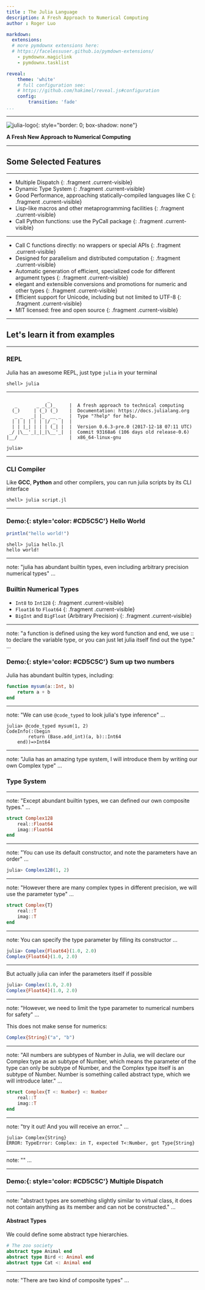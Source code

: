 ```yaml
---
title : The Julia Language
description: A Fresh Approach to Numerical Computing
author : Roger Luo

markdown:
  extensions:
  # more pymdownx extensions here:
  # https://facelessuser.github.io/pymdown-extensions/
    - pymdownx.magiclink
    - pymdownx.tasklist

reveal:
    theme: 'white'
    # full configuration see:
    # https://github.com/hakimel/reveal.js#configuration
    config:
        transition: 'fade'
...
```


---

![julia-logo](/media/julia-logo.svg){: style="border: 0; box-shadow: none"}

**A Fresh New Approach to Numerical Computing**

---

## Some Selected Features

---

- Multiple Dispatch
{: .fragment .current-visible}
- Dynamic Type System
{: .fragment .current-visible}
- Good Performance, approaching statically-compiled languages like C
{: .fragment .current-visible}
- Lisp-like macros and other metaprogramming facilities
{: .fragment .current-visible}
- Call Python functions: use the PyCall package
{: .fragment .current-visible}

---

- Call C functions directly: no wrappers or special APIs
{: .fragment .current-visible}
- Designed for parallelism and distributed computation
{: .fragment .current-visible}
- Automatic generation of efficient, specialized code for different argument types
{: .fragment .current-visible}
- elegant and extensible conversions and promotions for numeric and other types
{: .fragment .current-visible}
- Efficient support for Unicode, including but not limited to UTF-8
{: .fragment .current-visible}
- MIT licensed: free and open source
{: .fragment .current-visible}

---

## Let's learn it from examples

---

### REPL

Julia has an awesome REPL, just type `julia` in your terminal

```shell
shell> julia
```

---

```
               _
   _       _ _(_)_     |  A fresh approach to technical computing
  (_)     | (_) (_)    |  Documentation: https://docs.julialang.org
   _ _   _| |_  __ _   |  Type "?help" for help.
  | | | | | | |/ _` |  |
  | | |_| | | | (_| |  |  Version 0.6.3-pre.0 (2017-12-18 07:11 UTC)
 _/ |\__'_|_|_|\__'_|  |  Commit 93168a6 (106 days old release-0.6)
|__/                   |  x86_64-linux-gnu

julia>
```

---

### CLI Compiler

Like **GCC**, **Python** and other compilers, you can run julia scripts by
its CLI interface

```shell
shell> julia script.jl
```

---

### **Demo:**{: style='color: #CD5C5C'} Hello World

```julia
println("hello world!")
```

```shell
shell> julia hello.jl
hello world!
```

---
note: "julia has abundant builtin types, even including arbitrary precision numerical types"
...

### Builtin Numerical Types

- `Int8` to `Int128`
{: .fragment .current-visible}
- `Float16` to `Float64`
{: .fragment .current-visible}
- `BigInt` and `BigFloat` (Arbitrary Precision)
{: .fragment .current-visible}

---
note: "a function is defined using the key word function and end, we use :: to declare the variable type, or you can just let julia itself find out the type."
...

### **Demo:**{: style='color: #CD5C5C'} Sum up two numbers

Julia has abundant builtin types, including:

```julia
function mysum(a::Int, b)
    return a + b
end
```

---
note: "We can use `@code_typed` to look julia's type inference"
...

```julia-repl
julia> @code_typed mysum(1, 2)
CodeInfo(:(begin 
        return (Base.add_int)(a, b)::Int64
    end))=>Int64
```

---
note: "Julia has an amazing type system, I will introduce them by writing our own Complex type"
...

### Type System

---
note: "Except abundant builtin types, we can defined our own composite types."
...

```julia
struct Complex128
    real::Float64
    imag::Float64
end
```

---
note: "You can use its default constructor, and note the parameters have an order"
...

```julia
julia> Complex128(1, 2)
```

---
note: "However there are many complex types in different precision, we will use the parameter type"
...

```julia
struct Complex{T}
    real::T
    imag::T
end
```

---
note: You can specify the type parameter by filling its constructor
...

```julia
julia> Complex{Float64}(1.0, 2.0)
Complex{Float64}(1.0, 2.0)
```

---

But actually julia can infer the parameters itself if possible

```julia
julia> Complex(1.0, 2.0)
Complex{Float64}(1.0, 2.0)
```

---
note: "However, we need to limit the type parameter to numerical numbers for safety"
...

This does not make sense for numerics:

```julia
Complex{String}("a", "b")
```

---
note: "All numbers are subtypes of Number in Julia, we will declare our Complex type as an subtype of Number, which means the parameter of the type can only be subtype of Number, and the Complex type itself is an subtype of Number. Number is something called abstract type, which we will introduce later."
...

```julia
struct Complex{T <: Number} <: Number
    real::T
    imag::T
end
```

---
note: "try it out! And you will receive an error."
...


```julia-repl
julia> Complex{String}
ERROR: TypeError: Complex: in T, expected T<:Number, got Type{String}
```

---
note: ""
...

---

### **Demo:**{: style='color: #CD5C5C'} Multiple Dispatch

---
note: "abstract types are something slightly similar to virtual class, it does not contain anything as its member and can not be constructed."
...

#### Abstract Types

We could define some abstract type hierarchies.

```julia
# The zoo society
abstract type Animal end
abstract type Bird <: Animal end
abstract type Cat <: Animal end
```

---
note: "There are two kind of composite types"
...
